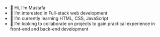- 👋 Hi, I’m Mustafa
- 👀 I’m interested in Full-stack web development
- 🌱 I’m currently learning HTML, CSS, JavaScript
- 💞️ I’m looking to collaborate on projects to gain practical experience in front-end and back-end development
<!---- 📫 How to reach me ...
- 😄 Pronouns: ...--->

<!---
Mustafamk90/Mustafamk90 is a ✨ special ✨ repository because its `README.md` (this file) appears on your GitHub profile.
You can click the Preview link to take a look at your changes.
--->
